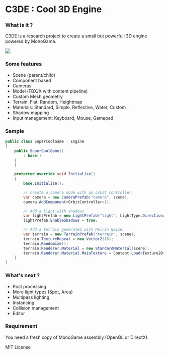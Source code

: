 C3DE : Cool 3D Engine
=====================

### What is it ?
C3DE is a research project to create a small but powerfull 3D engine powered by MonoGame.

![](http://31.media.tumblr.com/2b3a6bc77bde93d240e70ceda38c62a3/tumblr_na3ly0wf231s15knro1_1280.png)

### Some features

- Scene (parent/child)
- Component based
- Cameras
- Model (FBX/X with content pipeline)
- Custom Mesh geometry
- Terrain: Flat, Random, Heightmap
- Materials: Standard, Simple, Reflective, Water, Custom
- Shadow mapping
- Input management: Keyboard, Mouse, Gamepad 

### Sample

```C#
public class SuperCoolGame : Engine
{
	public SuperCoolGame()
	    : base()
	{
	}

	protected override void Initialize()
    {
        base.Initialize();

        // Create a camera node with an orbit controller.
        var camera = new CameraPrefab("camera", scene);
        camera.AddComponent<OrbitController>();

        // Add a light with shadows
        var lightPrefab = new LightPrefab("light", LightType.Directional, scene);
        lightPrefab.EnableShadows = true;

        // Add a terrain generated with Pelrin Noise.
        var terrain = new TerrainPrefab("terrain", scene);
        terrain.TextureRepeat = new Vector2(16);
        terrain.Randomize();
        terrain.Renderer.Material = new StandardMaterial(scene);
        terrain.Renderer.Material.MainTexture = Content.Load<Texture2D>("Textures/terrain");
    }
}
```

### What's next ?
- Post processing
- More light types (Spot, Area)
- Multipass lighting
- Instancing
- Collision management
- Editor

### Requirement
You need a fresh copy of MonoGame assembly (OpenGL or DirectX).

MIT License